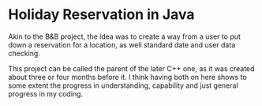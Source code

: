 # Holiday Reservation in Java

Akin to the B&amp;B project, the idea was to create a way from a user to put down a reservation for a location, as well standard date and user data checking. 


This project can be called the parent of the later C++ one, as it was created about three or four months before it. I think having both on here shows to some extent the progress in understanding, capability and just general progress in my coding.

